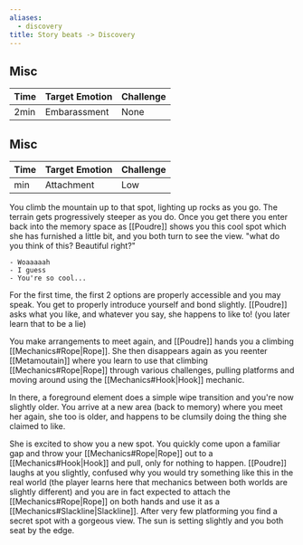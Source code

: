 ```yaml
---
aliases:
  - discovery
title: Story beats -> Discovery
---
```

## Misc
| Time | Target Emotion | Challenge |
| ---- | -------------- | --------- |
| 2min | Embarassment   | None      |
## Misc
| Time | Target Emotion | Challenge |
| ---- | -------------- | --------- |
| min  | Attachment     | Low       |
You climb the mountain up to that spot, lighting up rocks as you go. The terrain gets progressively steeper as you do. Once you get there you enter back into the memory space as [[Poudre]] shows you this cool spot which she has furnished a little bit, and you both turn to see the view. "what do you think of this? Beautiful right?"

	- Woaaaaah
	- I guess
	- You're so cool...

For the first time, the first 2 options are properly accessible and you may speak. You get to properly introduce yourself and bond slightly. [[Poudre]] asks what you like, and whatever you say, she happens to like to! (you later learn that to be a lie)

You make arrangements to meet again, and [[Poudre]] hands you a climbing [[Mechanics#Rope|Rope]]. She then disappears again as you reenter [[Metamoutain]] where you learn to use that climbing [[Mechanics#Rope|Rope]] through various challenges, pulling platforms and moving around using the [[Mechanics#Hook|Hook]] mechanic. 

In there, a foreground element does a simple wipe transition and you're now slightly older. You arrive at a new area (back to memory) where you meet her again, she too is older, and happens to be clumsily doing the thing she claimed to like. 

She is excited to show you a new spot. You quickly come upon a familiar gap and throw your [[Mechanics#Rope|Rope]] out to a [[Mechanics#Hook|Hook]] and pull, only for nothing to happen. [[Poudre]] laughs at you slightly, confused why you would try something like this in the real world (the player learns here that mechanics between both worlds are slightly different) and you are in fact expected to attach the [[Mechanics#Rope|Rope]] on both hands and use it as a [[Mechanics#Slackline|Slackline]]. After very few platforming you find a secret spot with a gorgeous view. The sun is setting slightly and you both seat by the edge.
